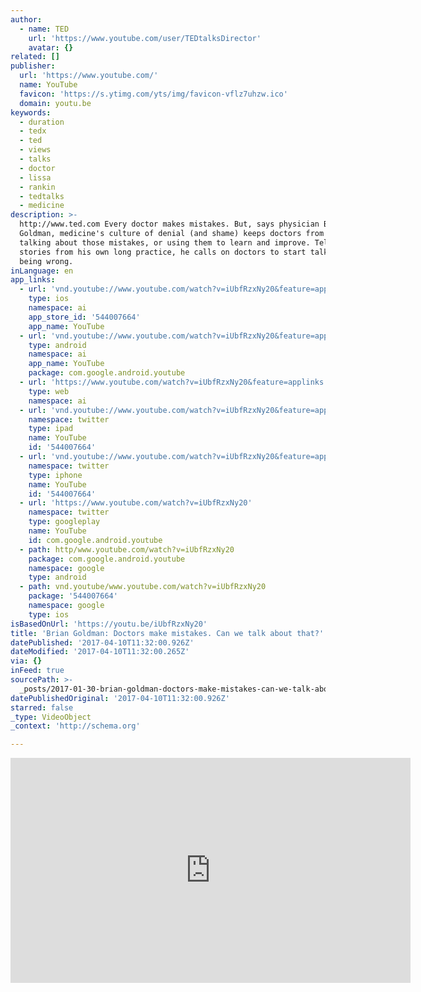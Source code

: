 ```yaml
---
author:
  - name: TED
    url: 'https://www.youtube.com/user/TEDtalksDirector'
    avatar: {}
related: []
publisher:
  url: 'https://www.youtube.com/'
  name: YouTube
  favicon: 'https://s.ytimg.com/yts/img/favicon-vflz7uhzw.ico'
  domain: youtu.be
keywords:
  - duration
  - tedx
  - ted
  - views
  - talks
  - doctor
  - lissa
  - rankin
  - tedtalks
  - medicine
description: >-
  http://www.ted.com Every doctor makes mistakes. But, says physician Brian
  Goldman, medicine's culture of denial (and shame) keeps doctors from ever
  talking about those mistakes, or using them to learn and improve. Telling
  stories from his own long practice, he calls on doctors to start talking about
  being wrong.
inLanguage: en
app_links:
  - url: 'vnd.youtube://www.youtube.com/watch?v=iUbfRzxNy20&feature=applinks'
    type: ios
    namespace: ai
    app_store_id: '544007664'
    app_name: YouTube
  - url: 'vnd.youtube://www.youtube.com/watch?v=iUbfRzxNy20&feature=applinks'
    type: android
    namespace: ai
    app_name: YouTube
    package: com.google.android.youtube
  - url: 'https://www.youtube.com/watch?v=iUbfRzxNy20&feature=applinks'
    type: web
    namespace: ai
  - url: 'vnd.youtube://www.youtube.com/watch?v=iUbfRzxNy20&feature=applinks'
    namespace: twitter
    type: ipad
    name: YouTube
    id: '544007664'
  - url: 'vnd.youtube://www.youtube.com/watch?v=iUbfRzxNy20&feature=applinks'
    namespace: twitter
    type: iphone
    name: YouTube
    id: '544007664'
  - url: 'https://www.youtube.com/watch?v=iUbfRzxNy20'
    namespace: twitter
    type: googleplay
    name: YouTube
    id: com.google.android.youtube
  - path: http/www.youtube.com/watch?v=iUbfRzxNy20
    package: com.google.android.youtube
    namespace: google
    type: android
  - path: vnd.youtube/www.youtube.com/watch?v=iUbfRzxNy20
    package: '544007664'
    namespace: google
    type: ios
isBasedOnUrl: 'https://youtu.be/iUbfRzxNy20'
title: 'Brian Goldman: Doctors make mistakes. Can we talk about that?'
datePublished: '2017-04-10T11:32:00.926Z'
dateModified: '2017-04-10T11:32:00.265Z'
via: {}
inFeed: true
sourcePath: >-
  _posts/2017-01-30-brian-goldman-doctors-make-mistakes-can-we-talk-about-that.md
datePublishedOriginal: '2017-04-10T11:32:00.926Z'
starred: false
_type: VideoObject
_context: 'http://schema.org'

---
```

<iframe src="https://cdn.embedly.com/widgets/media.html?src=https%3A%2F%2Fwww.youtube.com%2Fembed%2FiUbfRzxNy20%3Ffeature%3Doembed&amp;url=http%3A%2F%2Fwww.youtube.com%2Fwatch%3Fv%3DiUbfRzxNy20&amp;image=https%3A%2F%2Fi.ytimg.com%2Fvi%2FiUbfRzxNy20%2Fhqdefault.jpg&amp;key=b7d04c9b404c499eba89ee7072e1c4f7&amp;type=text%2Fhtml&amp;schema=youtube" width="640" height="360" scrolling="no" frameborder="0" allowfullscreen="" style=""></iframe>